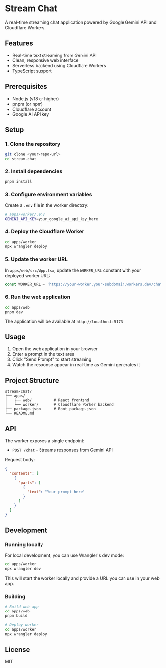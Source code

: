 # Stream Chat

A real-time streaming chat application powered by Google Gemini API and Cloudflare Workers.

## Features

- Real-time text streaming from Gemini API
- Clean, responsive web interface
- Serverless backend using Cloudflare Workers
- TypeScript support

## Prerequisites

- Node.js (v18 or higher)
- pnpm (or npm)
- Cloudflare account
- Google AI API key

## Setup

### 1. Clone the repository

```bash
git clone <your-repo-url>
cd stream-chat
```

### 2. Install dependencies

```bash
pnpm install
```

### 3. Configure environment variables

Create a `.env` file in the worker directory:

```bash
# apps/worker/.env
GEMINI_API_KEY=your_google_ai_api_key_here
```

### 4. Deploy the Cloudflare Worker

```bash
cd apps/worker
npx wrangler deploy
```

### 5. Update the worker URL

In `apps/web/src/App.tsx`, update the `WORKER_URL` constant with your deployed worker URL:

```typescript
const WORKER_URL = 'https://your-worker.your-subdomain.workers.dev/chat';
```

### 6. Run the web application

```bash
cd apps/web
pnpm dev
```

The application will be available at `http://localhost:5173`

## Usage

1. Open the web application in your browser
2. Enter a prompt in the text area
3. Click "Send Prompt" to start streaming
4. Watch the response appear in real-time as Gemini generates it

## Project Structure

```
stream-chat/
├── apps/
│   ├── web/          # React frontend
│   └── worker/       # Cloudflare Worker backend
├── package.json      # Root package.json
└── README.md
```

## API

The worker exposes a single endpoint:

- `POST /chat` - Streams responses from Gemini API

Request body:
```json
{
  "contents": [
    {
      "parts": [
        {
          "text": "Your prompt here"
        }
      ]
    }
  ]
}
```

## Development

### Running locally

For local development, you can use Wrangler's dev mode:

```bash
cd apps/worker
npx wrangler dev
```

This will start the worker locally and provide a URL you can use in your web app.

### Building

```bash
# Build web app
cd apps/web
pnpm build

# Deploy worker
cd apps/worker
npx wrangler deploy
```

## License

MIT
